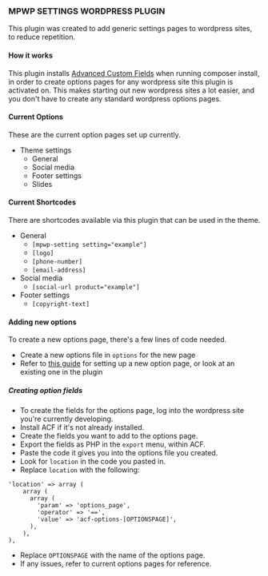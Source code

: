 ### MPWP SETTINGS WORDPRESS PLUGIN


This plugin was created to add generic settings pages to wordpress sites, to reduce repetition.


#### How it works

This plugin installs [Advanced Custom Fields](https://wordpress.org/plugins/advanced-custom-fields/) when running composer install, in order to create options pages for any wordpress site this plugin is activated on. This makes starting out new wordpress sites a lot easier, and you don't have to create any standard wordpress options pages.

#### Current Options
These are the current option pages set up currently.

- Theme settings
	- General
    - Social media
    - Footer settings
    - Slides

#### Current Shortcodes
There are shortcodes available via this plugin that can be used in the theme.
- General
  - `[mpwp-setting setting="example"]`
  - `[logo]`
  - `[phone-number]`
  - `[email-address]`
- Social media
  - `[social-url product="example"]`
- Footer settings
  - `[copyright-text]`

#### Adding new options
To create a new options page, there's a few lines of code needed.

- Create a new options file in `options` for the new page
- Refer to [this guide](https://www.advancedcustomfields.com/resources/options-page/) for setting up a new option page, or look at an existing one in the plugin

##### Creating option fields
- To create the fields for the options page, log into the wordpress site you're currently developing.
- Install ACF if it's not already installed.
- Create the fields you want to add to the options page.
- Export the fields as PHP in the `export` menu, within ACF.
- Paste the code it gives you into the options file you created.
- Look for `location` in the code you pasted in.
- Replace `location` with the following:
```
'location' => array (
	array (
      array (
        'param' => 'options_page',
        'operator' => '==',
        'value' => 'acf-options-[OPTIONSPAGE]',
      ),
    ),
),
```
- Replace `OPTIONSPAGE` with the name of the options page.
- If any issues, refer to current options pages for reference.
